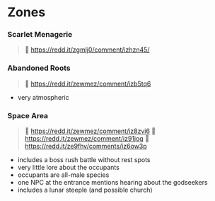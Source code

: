 # Zones

### Scarlet Menagerie
> 🔗 https://redd.it/zgmlj0/comment/izhzn45/

### Abandoned Roots
> 🔗 https://redd.it/zewmez/comment/izb5tq6
* very atmospheric

### Space Area
> 🔗 https://redd.it/zewmez/comment/iz8zvi6
> 🔗 https://redd.it/zewmez/comment/iz91jog
> 🔗 https://redd.it/ze9fhv/comments/iz6ow3p
* includes a boss rush battle without rest spots
* very little lore about the occupants
* occupants are all-male species
* one NPC at the entrance mentions hearing about the godseekers
* includes a lunar steeple (and possible church)
